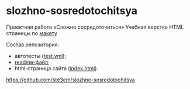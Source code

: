 # slozhno-sosredotochitsya

Проектная работа «Сложно сосредоточиться»
Учебная верстка HTML страницы по [макету](https://www.figma.com/design/lCqDbWjgllgJtb2hmCqfyX/%236-%D0%A1%D0%BB%D0%BE%D0%B6%D0%BD%D0%BE-%D1%81%D0%BE%D1%81%D1%80%D0%B5%D0%B4%D0%BE%D1%82%D0%BE%D1%87%D0%B8%D1%82%D1%8C%D1%81%D1%8F?node-id=601-2&t=ZTpWVnxiKkKrC0e5-0) 

Состав репозитория:

- автотесты ([test.yml](https://github.com/ste3em/slozhno-sosredotochitsya/actions/workflows/tests.yml));
- [readme-файл](https://github.com/ste3em/slozhno-sosredotochitsya/blob/main/README.md);
- html-страница сайта ([index.html](https://github.com/ste3em/slozhno-sosredotochitsya/blob/main/index.html)).

<https://github.com/ste3em/slozhno-sosredotochitsya>
